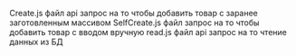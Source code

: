 Create.js файл api запрос на то чтобы добавить товар с заранее заготовленным массивом 
SelfCreate.js  файл запрос на то чтобы добавить товар с вводом вручную
read.js файл api запрос на то чтение данных из БД
